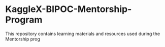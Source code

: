 # KaggleX-BIPOC-Mentorship-Program
This repository contains learning materials and resources used during the Mentorship prog
